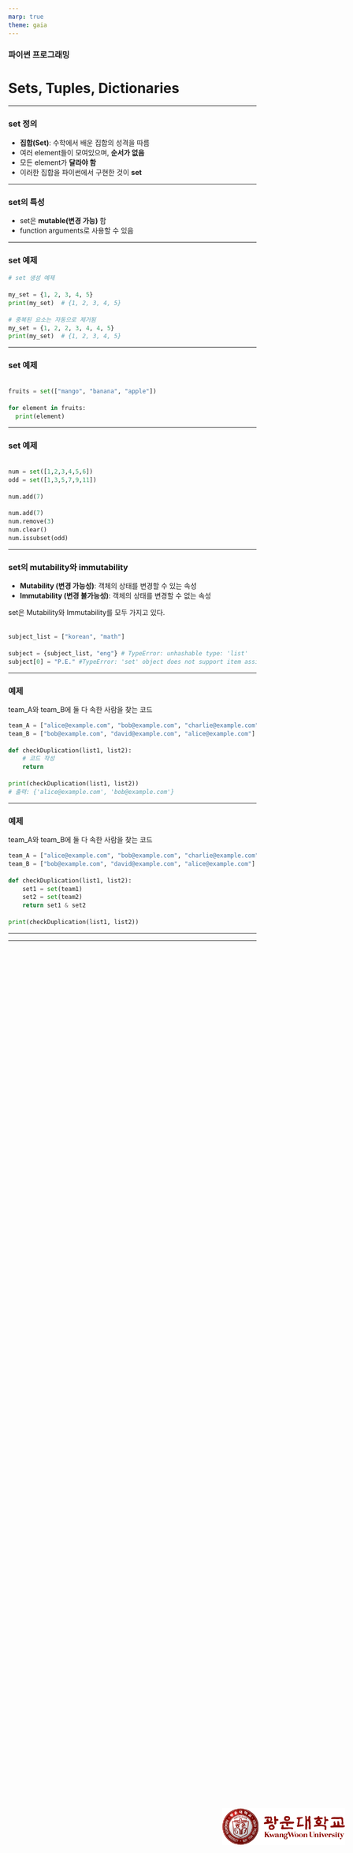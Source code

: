 ```yaml
---
marp: true
theme: gaia
---
```


### 파이썬 프로그래밍

# Sets, Tuples, Dictionaries

<img src="https://raw.githubusercontent.com/ga111o/sowon-kwhighschool-python/main/lecture/src/kwu-logo.png" style="width: 250px; position:absolute; bottom: 5%; right:5%">

---

### set 정의

- **집합(Set)**: 수학에서 배운 집합의 성격을 따름
- 여러 element들이 모여있으며, **순서가 없음**
- 모든 element가 **달라야 함**
- 이러한 집합을 파이썬에서 구현한 것이 **set**

---

### set의 특성

- set은 **mutable(변경 가능)** 함
- function arguments로 사용할 수 있음

---

### set 예제

```python
# set 생성 예제

my_set = {1, 2, 3, 4, 5}
print(my_set)  # {1, 2, 3, 4, 5}

# 중복된 요소는 자동으로 제거됨
my_set = {1, 2, 2, 3, 4, 4, 5}
print(my_set)  # {1, 2, 3, 4, 5}

```

---

### set 예제

```python

fruits = set(["mango", "banana", "apple"])

for element in fruits:
  print(element)

```

---

### set 예제

```python

num = set([1,2,3,4,5,6])
odd = set([1,3,5,7,9,11])

num.add(7)

num.add(7)
num.remove(3)
num.clear()
num.issubset(odd)

```

---

### set의 mutability와 immutability

- **Mutability (변경 가능성)**: 객체의 상태를 변경할 수 있는 속성
- **Immutability (변경 불가능성)**: 객체의 상태를 변경할 수 없는 속성

set은 Mutability와 Immutability를 모두 가지고 있다.

```python

subject_list = ["korean", "math"]

subject = {subject_list, "eng"} # TypeError: unhashable type: 'list'
subject[0] = "P.E." #TypeError: 'set' object does not support item assignment

```

---

### 예제

team_A와 team_B에 둘 다 속한 사람을 찾는 코드

```python
team_A = ["alice@example.com", "bob@example.com", "charlie@example.com"]
team_B = ["bob@example.com", "david@example.com", "alice@example.com"]

def checkDuplication(list1, list2):
    # 코드 작성
    return

print(checkDuplication(list1, list2))
# 출력: {'alice@example.com', 'bob@example.com'}
```

---

### 예제

team_A와 team_B에 둘 다 속한 사람을 찾는 코드

```python
team_A = ["alice@example.com", "bob@example.com", "charlie@example.com"]
team_B = ["bob@example.com", "david@example.com", "alice@example.com"]

def checkDuplication(list1, list2):
    set1 = set(team1)
    set2 = set(team2)
    return set1 & set2

print(checkDuplication(list1, list2))

```

---

---
